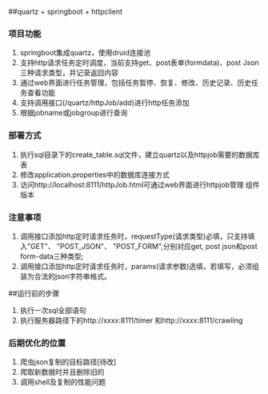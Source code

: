 ##quartz + springboot + httpclient
### 项目功能
1. springboot集成quartz，使用druid连接池 
2. 支持http请求任务定时调度，当前支持get、post表单(formdata)、post Json三种请求类型，并记录返回内容
3. 通过web界面进行任务管理，包括任务暂停、恢复、修改、历史记录、历史任务查看功能
4. 支持调用接口(/quartz/httpJob/add)进行http任务添加  
5. 根据jobname或jobgroup进行查询
### 部署方式
1. 执行sql目录下的create_table.sql文件，建立quartz以及httpjob需要的数据库表  
2. 修改application.properties中的数据库连接方式
3. 访问http://localhost:8111/httpJob.html可通过web界面进行httpjob管理
组件版本
### 注意事项
1. 调用接口添加http定时请求任务时，requestType(请求类型)必填，只支持填入"GET"、 "POST_JSON"、 "POST_FORM",分别对应get, post json和post form-data三种类型;
2. 调用接口添加http定时请求任务时，params(请求参数)选填，若填写，必须组装为合法的json字符串格式。

##运行前的步骤
1. 执行一次sql全部语句
2. 执行服务器路径下的http://xxxx:8111/timer
和http://xxxx:8111/crawling

### 后期优化的位置
1. 爬虫json复制的目标路径[待改]
2. 爬取新数据时并且删除旧的
3. 调用shell及复制的性能问题
